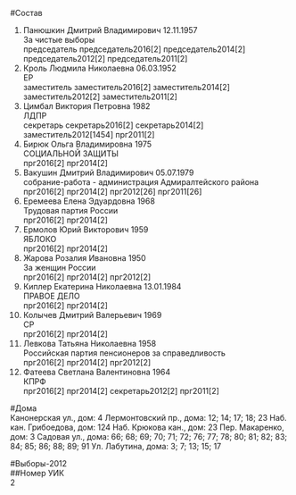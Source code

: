 #Состав  
1. Панюшкин Дмитрий Владимирович 12.11.1957  
    За чистые выборы  
    председатель председатель2016[2] председатель2014[2] председатель2012[2] председатель2011[2]  
2. Кроль Людмила Николаевна 06.03.1952  
    ЕР  
    заместитель заместитель2016[2] заместитель2014[2] заместитель2012[2] заместитель2011[2]  
3. Цимбал Виктория Петровна 1982  
    ЛДПР  
    секретарь секретарь2016[2] секретарь2014[2] заместитель2012[1454] прг2011[2]  
4. Бирюк Ольга Владимировна 1975  
    СОЦИАЛЬНОЙ ЗАЩИТЫ  
    прг2016[2] прг2014[2]  
5. Вакушин Дмитрий Владимирович 05.07.1979  
    собрание-работа - администрация Адмиралтейского района  
    прг2016[2] прг2014[2] прг2012[26] прг2011[26]  
6. Еремеева Елена Эдуардовна 1968  
    Трудовая партия России  
    прг2016[2] прг2014[2]  
7. Ермолов Юрий Викторович 1959  
    ЯБЛОКО  
    прг2016[2] прг2014[2]  
8. Жарова Розалия Ивановна 1950  
    За женщин России  
    прг2016[2] прг2014[2] прг2012[2]  
9. Киплер Екатерина Николаевна 13.01.1984  
    ПРАВОЕ ДЕЛО  
    прг2016[2] прг2014[2]  
10. Колычев Дмитрий Валерьевич 1969  
    СР  
    прг2016[2] прг2014[2]  
11. Левкова Татьяна Николаевна 1958  
    Российская партия пенсионеров за справедливость  
    прг2016[2] прг2014[2] прг2012[2]  
12. Фатеева Светлана Валентиновна 1964  
    КПРФ  
    прг2016[2] прг2014[2] секретарь2012[2] прг2011[2]  
  
#Дома  
Канонерская ул., дом: 4 Лермонтовский пр., дома: 12; 14; 17; 18; 23 Наб. кан. Грибоедова, дом: 124 Наб. Крюкова кан., дом: 23 Пер. Макаренко, дом: 3 Садовая ул., дома: 66; 68; 69; 70; 71; 72; 76; 77; 78; 80; 81; 82; 83; 84; 85; 86; 88; 89; 91 Ул. Лабутина, дома: 3; 7; 13; 15; 17  
  
#Выборы-2012  
##Номер УИК  
2  
